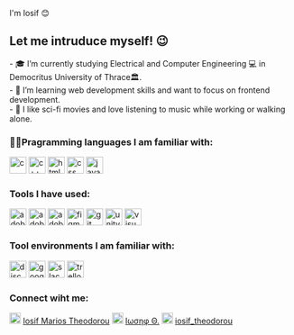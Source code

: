 I'm Iosif 😊 </h1>

<h2>Let me intruduce myself! 😉</h2> 

<p> 
  - 🎓 I’m currently studying Electrical and Computer Engineering 💻 in Democritus University of Thrace🏛️. <br>
  - 📖 I’m learning web development skills and want to focus on frontend development. <br>
  - 🔭 I like sci-fi movies and love listening to music while working or walking alone. <br> 
</p>

<h3>👨‍💻Pragramming languages I am familiar with: </h3>

<p>
  <!-- C -->    <a href="https://www.w3schools.com/c/index.php" target="_blank" rel="noreferrer"><img src="https://github.com/Iostheod/Iostheod/assets/95494049/46e1ab78-44c9-4dcc-bba3-7bacf1794170" alt="c" height="30"/></a>                                                                                                                                                                             <!-- C++ -->    <a href="https://www.w3schools.com/cpp/" target="_blank" rel="noreferrer"><img src="https://github.com/Iostheod/Iostheod/assets/95494049/95e6a086-b967-412f-8d9e-4420a43f126b" alt="c++" height="30"/></a>                                                                                                                                                                           <!-- HTML 5 -->    <a href="https://www.w3schools.com/html/default.asp" target="_blank" rel="noreferrer"><img src="https://github.com/Iostheod/Iostheod/assets/95494049/0013a8fb-0b4f-463d-ba53-bdf3728c9cbc" alt="html5" height="30"/></a>                                                                                                                                                          <!-- CSS -->    <a href="https://www.w3schools.com/css/default.asp" target="_blank" rel="noreferrer"><img src="https://github.com/Iostheod/Iostheod/assets/95494049/67cc7c18-439e-4f1c-b3c5-0659abee8e32" alt="css" height="30"/></a>                                                                                                                                                        <!-- Javascript -->    <a href="https://www.w3schools.com/js/default.asp" target="_blank" rel="noreferrer"><img src="https://github.com/Iostheod/Iostheod/assets/95494049/3e7e8c31-74d4-40b0-a51a-aa85408e3fc9" alt="javascript" height="30"/></a>
  
</p>

<h3>Tools I have used:</h3>

<p>
  <!-- Adobe illustrator -->    <a href="https://www.adobe.com/gr_en/products/illustrator.html" target="_blank" rel="noreferrer"><img src="https://github.com/Iostheod/Iostheod/assets/95494049/eafe24dc-f8d7-43d3-a5b9-61bf69c04d36" alt="adobe illustrator" height="30"/></a>                                                                                                                      <!-- Adobe Photoshop -->    <a href="https://www.adobe.com/gr_en/products/photoshop.html" target="_blank" rel="noreferrer"><img src="https://github.com/Iostheod/Iostheod/assets/95494049/a9719aba-8df1-44b0-b1fe-78c66f839afb" alt="adobe Photoshop" height="30"/></a>                                                                                                                                   <!-- Adobe Xd -->    <a href="https://helpx.adobe.com/support/xd.html" target="_blank" rel="noreferrer"><img src="https://github.com/Iostheod/Iostheod/assets/95494049/8868736d-62d4-4c3e-8030-802f2db7e279" alt="adobe Xd" height="30"/></a>                                                                                                                                                   <!-- Figma -->    <a href="https://www.figma.com/" target="_blank" rel="noreferrer"><img src="https://github.com/Iostheod/Iostheod/assets/95494049/daf6d968-7fbe-4e65-970b-8fa14363a8fd" alt="figma" height="30"/></a>                                                                                                                                                                                     <!-- Git -->    <a href="https://git-scm.com/" target="_blank" rel="noreferrer"><img src="https://github.com/Iostheod/Iostheod/assets/95494049/0e9f46df-2858-49b1-9f73-1ac260989045" alt="git" height="30"/></a>                                                                                                                                                                                     <!-- Unity -->    <a href="https://unity.com/" target="_blank" rel="noreferrer"><img src="https://github.com/Iostheod/Iostheod/assets/95494049/98400e8d-0589-4d91-922c-a26080345b1c" alt="unity" height="30"/></a>                                                                                                                                                                                     <!-- Visual Studio Code -->    <a href="https://code.visualstudio.com/" target="_blank" rel="noreferrer"><img src="https://github.com/Iostheod/Iostheod/assets/95494049/18bc02be-c789-4f72-9019-d2accf6420fb" alt="visual Studio Code" height="30"/></a>
  
</p>

<h3>Tool environments I am familiar with:</h3>

<p>
  <!-- Discord -->    <a href="https://discord.com/" target="_blank" rel="noreferrer"><img src="https://github.com/Iostheod/Iostheod/assets/95494049/dcfc042c-671a-433d-a69b-8bf0c672e08f" alt="discord" height="30"/></a>                                                                                                                                                                       <!-- Google Drive -->    <a href="https://www.google.com/drive/" target="_blank" rel="noreferrer"><img src="https://github.com/Iostheod/Iostheod/assets/95494049/699cc44d-1b90-4519-b6fa-d86a9d16b80c" alt="google Drive" height="30"/></a>                                                                                                                                                    <!-- Slack -->    <a href="https://slack.com/" target="_blank" rel="noreferrer"><img src="https://github.com/Iostheod/Iostheod/assets/95494049/c6a0259a-e66f-4cd3-940b-412bd3f0c23c" alt="slack" height="30"/></a>                                                                                                                                                                                     <!-- Trello -->    <a href="https://trello.com/" target="_blank" rel="noreferrer"><img src="https://github.com/Iostheod/Iostheod/assets/95494049/8a0cb581-a5e4-4cc9-9189-2bd7c0376a62" alt="trello" height="30"/></a> 
</p>

<h3>Connect wiht me:</h3>

<p>
  <!-- LinkedIn -->    <img src="https://github.com/Iostheod/Iostheod/assets/95494049/96540652-21bd-4d3a-a21d-7747e2b24146" alt="linkedin" height="20"/> <a href="https://www.linkedin.com/in/iosif-marios-theodorou-918a1b270/">Iosif Marios Theodorou</a>                                                                                                                                            <!-- Facebook -->    <img src="https://github.com/Iostheod/Iostheod/assets/95494049/bda28ad3-f73e-41da-93ab-4c6d7f737c48" alt="facebook" height="20"/> <a href="https://www.facebook.com/iostheod">Ιωσηφ Θ.</a>                                                                                                                                                                              <!-- Instagram -->    <img src="https://github.com/Iostheod/Iostheod/assets/95494049/e1c9614f-c19a-4fdd-9f06-2a12357943be" alt="instagram" height="20"/> <a href="https://www.instagram.com/iosif_theodorou/">iosif_theodorou</a>
</p>

